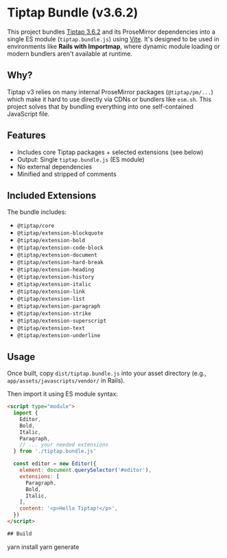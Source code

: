 # Tiptap Bundle (v3.6.2)

This project bundles [Tiptap 3.6.2](https://tiptap.dev/) and its ProseMirror dependencies into a single ES module (`tiptap.bundle.js`) using [Vite](https://vitejs.dev/). It's designed to be used in environments like **Rails with Importmap**, where dynamic module loading or modern bundlers aren't available at runtime.

## Why?

Tiptap v3 relies on many internal ProseMirror packages (`@tiptap/pm/...`) which make it hard to use directly via CDNs or bundlers like `esm.sh`. This project solves that by bundling everything into one self-contained JavaScript file.

## Features

- Includes core Tiptap packages + selected extensions (see below)
- Output: Single `tiptap.bundle.js` (ES module)
- No external dependencies
- Minified and stripped of comments

## Included Extensions

The bundle includes:

- `@tiptap/core`
- `@tiptap/extension-blockquote`
- `@tiptap/extension-bold`
- `@tiptap/extension-code-block`
- `@tiptap/extension-document`
- `@tiptap/extension-hard-break`
- `@tiptap/extension-heading`
- `@tiptap/extension-history`
- `@tiptap/extension-italic`
- `@tiptap/extension-link`
- `@tiptap/extension-list`
- `@tiptap/extension-paragraph`
- `@tiptap/extension-strike`
- `@tiptap/extension-superscript`
- `@tiptap/extension-text`
- `@tiptap/extension-underline`

## Usage

Once built, copy `dist/tiptap.bundle.js` into your asset directory (e.g., `app/assets/javascripts/vendor/` in Rails).

Then import it using ES module syntax:

```html
<script type="module">
  import {
    Editor,
    Bold,
    Italic,
    Paragraph,
    // ... your needed extensions
  } from './tiptap.bundle.js'

  const editor = new Editor({
    element: document.querySelector('#editor'),
    extensions: [
      Paragraph,
      Bold,
      Italic,
    ],
    content: '<p>Hello Tiptap!</p>',
  })
</script>

## Build

```
yarn install
yarn generate
```